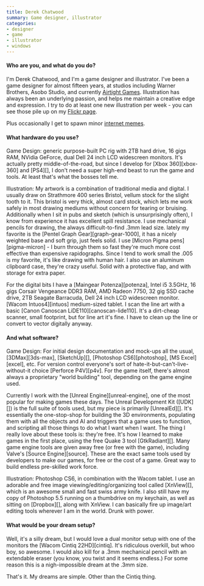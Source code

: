 ```yaml
---
title: Derek Chatwood
summary: Game designer, illustrator
categories:
- designer
- game
- illustrator
- windows
---
```


#### Who are you, and what do you do?

I'm Derek Chatwood, and I'm a game designer and illustrator. I've been a game designer for almost fifteen years, at studios including Warner Brothers, Asobo Studio, and currently [Airtight Games](http://www.airtightgames.com/ "Airtight's website (requires Flash)."). Illustration has always been an underlying passion, and helps me maintain a creative edge and expression. I try to do at least one new illustration per week - you can see those pile up on my [Flickr page](http://www.flickr.com/photos/bar-art/sets/72157627759792151/ "Derek's artwork on Flickr.").

Plus occasionally I get to spawn minor [internet memes](https://www.google.com/search?q=rainbow+vomiting+panda&tbm=isch "Derek's rainbow-vomiting panda meme."). 

#### What hardware do you use?

Game Design: generic purpose-built PC rig with 2TB hard drive, 16 gigs RAM, NVidia GeForce, dual Dell 24 inch LCD widescreen monitors. It's actually pretty middle-of-the-road, but since I develop for [Xbox 360][xbox-360] and [PS4][], I don't need a super high-end beast to run the game and tools. At least that's what the bosses tell me.

Illustration: My artwork is a combination of traditional media and digital. I usually draw on Strathmore 400 series Bristol, vellum stock for the slight tooth to it. This bristol is very thick, almost card stock, which lets me work safely in most drawing mediums without concern for tearing or bruising. Additionally when I sit in pubs and sketch (which is unsurprisingly often), I know from experience it has excellent spill resistance. I use mechanical pencils for drawing, the always difficult-to-find .3mm lead size. lately my favorite is the [Pentel Graph Gear][graph-gear-1000], it has a nicely weighted base and soft grip, just feels solid. I use [Micron Pigma pens][pigma-micron] - I burn through them so fast they're much more cost effective than expensive rapidographs. Since I tend to work small the .005 is my favorite, it's like drawing with human hair. I also use an aluminum clipboard case, they're crazy useful. Solid with a protective flap, and with storage for extra paper.

For the digital bits I have a [Maingear Potenza][potenza], Intel i5 3.5GHz, 16 gigs Corsair Vengeance DDR3 RAM, AMD Radeon 7750, 32 gig SSD cache drive, 2TB Seagate Barracuda, Dell 24 inch LCD widescreen monitor. [Wacom Intuos4][intuos] medium-sized tablet. I scan the line art with a basic [Canon Canoscan LiDE110][canoscan-lide110]. It's a dirt-cheap scanner, small footprint, but for line art it's fine. I have to clean up the line or convert to vector digitally anyway.

#### And what software?

Game Design: For initial design documentation and mock-ups all the usual, [3DMax][3ds-max], [SketchUp][], [Photoshop CS6][photoshop], [MS Excel][excel], etc. For version control everyone's sort of hate-it-but-can't-live-without-it choice [Perforce P4V][p4v]. For the game itself, there's almost always a proprietary "world building" tool, depending on the game engine used.

Currently I work with the [Unreal Engine][unreal-engine], one of the most popular for making games these days. The Unreal Development Kit ([UDK][]) is the full suite of tools used, but my piece is primarily [UnrealEd][]. It's essentially the one-stop-shop for building the 3D environments, populating them with all the objects and AI and triggers that a game uses to function, and scripting all those things to do what I want when I want. The thing I really love about these tools is: they're free. It's how I learned to make games in the first place, using the free Quake 3 tool [GtkRadiant][]. Many game engine tools are given away free (or free with the game), including Valve's [Source Engine][source]. These are the exact same tools used by developers to make our games, for free or the cost of a game. Great way to build endless pre-skilled work force.

Illustration: Photoshop CS6, in combination with the Wacom tablet. I use an adorable and free image viewing/editing/organizing tool called [XnView][], which is an awesome small and fast swiss army knife. I also still have my copy of Photoshop 5.5 running on a thumbdrive on my keychain, as well as sitting on [Dropbox][], along with XnView. I can basically fire up image/art editing tools wherever I am in the world. Drunk with power.

#### What would be your dream setup?

Well, it's a silly dream, but I would love a dual monitor setup with one of the monitors the [Wacom Cintiq 22HD][cintiq]. It's ridiculous overkill, but whoo boy, so awesome. I would also kill for a .3mm mechanical pencil with an extendable eraser (you know, you twist and it seems endless.) For some reason this is a nigh-impossible dream at the .3mm size.

That's it. My dreams are simple. Other than the Cintiq thing.
